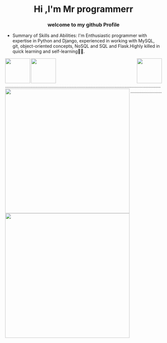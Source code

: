 <h1 align="center">Hi ,I'm Mr programmerr</h1>
<h3 align="center">welcome to my github Profile</h3>


- Summary of Skills and Abilities:
  I'm Enthusiastic programmer with expertise in Python and Django,
   experienced in working with MySQL,
   git, object-oriented concepts,
  NoSQL and SQL and Flask.Highly killed in quick learning and self-learning😮‍💨.
<img width="80px" align="right" src="https://user-images.githubusercontent.com/74038190/212257472-08e52665-c503-4bd9-aa20-f5a4dae769b5.gif" />
<img width="80px" align="center" src="https://user-images.githubusercontent.com/74038190/212281775-b468df30-4edc-4bf8-a4ee-f52e1aaddc86.gif" />
<img width="80px" align="left" src="https://user-images.githubusercontent.com/74038190/212257465-7ce8d493-cac5-494e-982a-5a9deb852c4b.gif" />
.....................................................................................................................................................
<img width="400px" align="left" src="https://wakatime.com/share/@499a1389-1e5c-4311-ad6a-5469d29d9893/abb80871-52e4-4909-9b9a-2c821d5d5b42.svg" />
<img width="400px" align="left" src="https://wakatime.com/share/@499a1389-1e5c-4311-ad6a-5469d29d9893/ae7f1225-939a-4f51-ae8e-672d3b8392a5.svg" />
